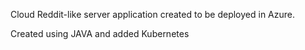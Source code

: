 Cloud Reddit-like server application created to be deployed in Azure.

Created using JAVA and added Kubernetes
